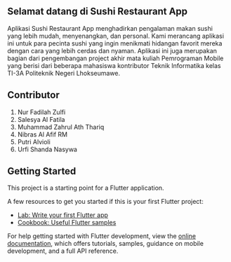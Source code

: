 ## Selamat datang di Sushi Restaurant App

Aplikasi Sushi Restaurant App menghadirkan pengalaman makan sushi yang lebih mudah, menyenangkan, dan personal. Kami merancang aplikasi ini untuk para pecinta sushi yang ingin menikmati hidangan favorit mereka dengan cara yang lebih cerdas dan nyaman. Aplikasi ini juga merupakan bagian dari pengembangan project akhir mata kuliah Pemrograman Mobile yang berisi dari beberapa mahasiswa kontributor Teknik Informatika kelas TI-3A Politeknik Negeri Lhokseumawe.

## Contributor
1. Nur Fadilah Zulfi
2. Salesya Al Fatila
3. Muhammad Zahrul Ath Thariq
4. Nibras Al Afif RM
5. Putri Alvioli
6. Urfi Shanda Nasywa

## Getting Started

This project is a starting point for a Flutter application.

A few resources to get you started if this is your first Flutter project:

- [Lab: Write your first Flutter app](https://docs.flutter.dev/get-started/codelab)
- [Cookbook: Useful Flutter samples](https://docs.flutter.dev/cookbook)

For help getting started with Flutter development, view the
[online documentation](https://docs.flutter.dev/), which offers tutorials,
samples, guidance on mobile development, and a full API reference.
